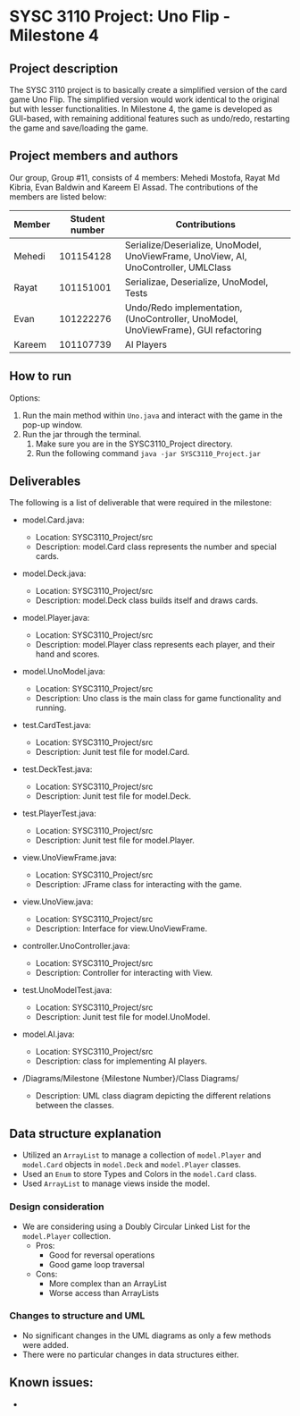 # SYSC 3110 Project: Uno Flip - Milestone 4

## Project description
The SYSC 3110 project is to basically create a simplified version of the card game Uno Flip. The simplified version would work identical to the original but with 
lesser functionalities. In Milestone 4, the game is developed as GUI-based, with remaining additional features such as undo/redo, restarting the game and save/loading the game.

## Project members and authors
Our group, Group #11, consists of 4 members: Mehedi Mostofa, Rayat Md Kibria, Evan Baldwin and Kareem El Assad. The contributions of the members are listed below:

| Member | Student number | Contributions                                                                       |
|--------|----------------|-------------------------------------------------------------------------------------|
| Mehedi | 101154128      | Serialize/Deserialize, UnoModel, UnoViewFrame, UnoView, AI, UnoController, UMLClass |
| Rayat  | 101151001      | Serializae, Deserialize, UnoModel, Tests                                       |
| Evan   | 101222276      | Undo/Redo implementation, (UnoController, UnoModel, UnoViewFrame), GUI refactoring  |
| Kareem | 101107739      | AI Players                                                                          |

## How to run
Options:
1) Run the main method within `Uno.java` and interact with the game in the pop-up window.
2) Run the jar through the terminal.
   1. Make sure you are in the SYSC3110_Project directory.
   2. Run the following command `java -jar SYSC3110_Project.jar`

## Deliverables
The following is a list of deliverable that were required in the milestone:

- model.Card.java:
	- Location: SYSC3110_Project/src
	- Description: model.Card class represents the number and special cards. 

- model.Deck.java:
	- Location: SYSC3110_Project/src
	- Description: model.Deck class builds itself and draws cards.

- model.Player.java:
	- Location: SYSC3110_Project/src
	- Description: model.Player class represents each player, and their hand and scores.

- model.UnoModel.java:
	- Location: SYSC3110_Project/src
	- Description: Uno class is the main class for game functionality and running. 
	
- test.CardTest.java:
	- Location: SYSC3110_Project/src
	- Description: Junit test file for model.Card.	

- test.DeckTest.java:
	- Location: SYSC3110_Project/src
	- Description: Junit test file for model.Deck.

- test.PlayerTest.java:
	- Location: SYSC3110_Project/src
	- Description: Junit test file for model.Player.

- view.UnoViewFrame.java:
	- Location: SYSC3110_Project/src
	- Description: JFrame class for interacting with the game.

- view.UnoView.java:
	- Location: SYSC3110_Project/src
	- Description: Interface for view.UnoViewFrame.

- controller.UnoController.java:
	- Location: SYSC3110_Project/src
	- Description: Controller for interacting with View.

- test.UnoModelTest.java:
	- Location: SYSC3110_Project/src
	- Description: Junit test file for model.UnoModel.

- model.AI.java:
	- Location: SYSC3110_Project/src
	- Description: class for implementing AI players.

- /Diagrams/Milestone {Milestone Number}/Class Diagrams/
	- Description: UML class diagram depicting the different relations between the classes.


##  Data structure explanation

- Utilized an `ArrayList` to manage a collection of `model.Player` and `model.Card` objects in `model.Deck` and `model.Player` classes.
- Used an `Enum` to store Types and Colors in the `model.Card` class.
- Used `ArrayList` to manage views inside the model.

### Design consideration

- We are considering using a Doubly Circular Linked List for the `model.Player` collection. 
  - Pros:
    - Good for reversal operations
    - Good game loop traversal 
  - Cons:
    - More complex than an ArrayList 
    - Worse access than ArrayLists

### Changes to structure and UML

- No significant changes in the UML diagrams as only a few methods were added.
- There were no particular changes in data structures either.


## Known issues:
- 
